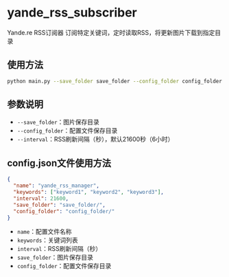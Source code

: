 # yande_rss_subscriber

Yande.re RSS订阅器
订阅特定关键词，定时读取RSS，将更新图片下载到指定目录

## 使用方法

```bash
python main.py --save_folder save_folder --config_folder config_folder --interval 21600
```

## 参数说明

- `--save_folder`：图片保存目录
- `--config_folder`：配置文件保存目录
- `--interval`：RSS刷新间隔（秒），默认21600秒（6小时）

## config.json文件使用方法

```json
{
  "name": "yande_rss_manager",
  "keywords": ["keyword1", "keyword2", "keyword3"],
  "interval": 21600,
  "save_folder": "save_folder/",
  "config_folder": "config_folder/"
}
```

- `name`：配置文件名称
- `keywords`：关键词列表
- `interval`：RSS刷新间隔（秒）
- `save_folder`：图片保存目录
- `config_folder`：配置文件保存目录